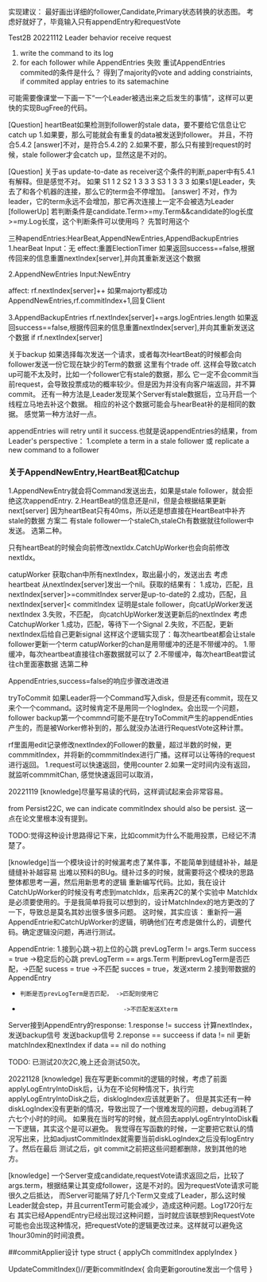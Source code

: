 实现建议：
最好画出详细的follower,Candidate,Primary状态转换的状态图。
考虑好就好了，毕竟输入只有appendEntry和requestVote

Test2B 20221112
Leader behavior
receive request
1. write the command to its log
2. for each follower
        while AppendEntries 失败
            重试AppendEntries
   commited的条件是什么？
   得到了majority的vote and 
   adding constriaints, if commited
        applay entries to its satemachine

可能需要像课堂一下画一下“一个Leader被选出来之后发生的事情”，这样可以更快的实现BugFree的代码。


[Question]
heartBeat如果检测到follower的stale data，要不要给它信息让它catch up
1.如果要，那么可能就会有重复的data被发送到follower。
并且，不符合5.4.2
[answer]不对，是符合5.4.2的
2.如果不要，那么只有接到request的时候，stale follower才会catch up，显然这是不对的。

[Question]
关于as update-to-date as receiver这个条件的判断,paper中有5.4.1有解释。但是感觉不对。
如果
S1 1 2 
S2 1 3 3 3
S3 1 3 3 3
如果s1是Leader，失去了和各个机器的连接，那么它的term会不停增加。
[answer]
不对，作为leader，它的term永远不会增加，那它再次连接上一定不会被选为Leader
[followerUp]
若判断条件是candidate.Term>=my.Term&&candidate的log长度>=my.Log长度，这个判断条件可以使用吗？
先暂时用这个


三种apendEntries:HearBeat,AppendNewEntries,AppendBackupEntries
1.hearBeat
Input：无
effect:重置ElectionTimer
如果返回success==false,根据传回来的信息重置nextIndex[server],并向其重新发送这个数据

2.AppendNewEntries
Input:NewEntry

affect:
rf.nextIndex[server]++
如果majorty都成功AppendNewEntries,rf.commitIndex+1,回复Client

3.AppendBackupEntries
rf.nextIndex[server]+=args.logEntries.length
如果返回success==false,根据传回来的信息重置nextIndex[server],并向其重新发送这个数据
if rf.nextIndex[server]

关于backup
如果选择每次发送一个请求，或者每次HeartBeat的时候都会向follower发送一份它现在缺少的Term的数据
这里有个trade off. 这样会导致catch up可能不太及时，比如一个follower它有stale的数据，那么
它一定不会commit当前request，会导致投票成功的概率较少。但是因为并没有向客户端返回，并不算commit。
还有一种方法是,Leader发现某个Server有stale数据后，立马开启一个线程立马地去补这个数据。
相应的补这个数据可能会与hearBeat补的是相同的数据。
感觉第一种方法好一点。


appendEntries will retry until it success.也就是说appendEntries的结果，from Leader's perspective：
1.complete a term in a stale follower 或 replicate a new command to a follower

### 关于AppendNewEntry,HeartBeat和Catchup
1.AppendNewEntry就会将Command发送出去，如果是stale follower，就会拒绝这次appendEntry.
2.HeartBeat的信息还是nil，但是会根据结果更新next[server]
因为heartBeat只有40ms，所以还是想直接在HeartBeat中补齐stale的数据
方案二
有stale follower一个staleCh,staleCh有数据就往follower中发送。
选第二种。

只有heartBeat的时候会向前修改nextIdx.CatchUpWorker也会向前修改nextIdx。

catupWorker
获取chan中所有nextIndex，取出最小的，发送出去
考虑heartbeat
从nextIndex[server]发出一个nil。获取的结果有：
1.成功，匹配，且nextIndex[server]>=commitIndex
server是up-to-date的
2.成功，匹配，且nextIndex[server]< commitIndex
证明是stale follower，向catUpWorker发送nextIndex
3.失败，不匹配，
向catchUpWorker发送更新后的nextIndex
考虑CatchupWorker
1.成功，匹配，等待下一个Signal
2.失败，不匹配，更新nextIndex后给自己更新signal
这样这个逻辑实现了：每次heartbeat都会让stale follower更新一个term
catupWorker的chan是用带缓冲的还是不带缓冲的。
1.带缓冲，每次heartbeat直接往ch塞数据就可以了
2.不带缓冲，每次heartBeat尝试往ch里面塞数据
选第二种

AppendEntries,success=false的响应步骤改进改进



tryToCommit
如果Leader将一个Command写入disk，但是还有commit，现在又来个一个command。这时候肯定不是用同一个logIndex。会出现一个问题，follower backup第一个commnd可能不是在tryToCommit产生的appendEnties产生的，而是被Worker修补到的，那么就没办法进行RequestVote这种计票。

rf里面用edit记录修改nextIndex的Follower的数量，超过半数的时候，更commmitIndex，并将新的commmitIndex进行广播。这样可以让等待的request进行返回。
1.request可以快速返回，使用counter
2.如果一定时间内没有返回，就监听commmitChan,
感觉快速返回可以取消，

20221119
[knowledge]尽量写易读的代码，这样调试起来会非常容易。

from Persist22C, we can indicate commitIndex should also be persist. 这一点在论文里根本没有提到。



TODO:觉得这种设计思路得记下来，比如commit为什么不能用投票，已经记不清楚了。

[knowledge]当一个模块设计的时候漏考虑了某件事，不能简单到缝缝补补，越是缝缝补补越容易
出难以预料的BUg。缝补过多的时候，就需要将这个模块的思路整体都思考一遍，然后用新思考的逻辑
重新编写代码。比如，我在设计CatchUpWorker的时候没有考虑到matchIdx，后来再2C的某个实验中
MatchIdx是必须要使用的。于是我简单将我可以想到的，设计MatchIndex的地方更改的了一下，导致总是莫名其妙出很多很多问题。
这时候，其实应该：
重新捋一遍AppendEntrie和CatchUpWorker的逻辑，明确他们在考虑是做什么的，调整代码。确定逻辑没问题，再进行测试。

AppendEntrie:
1.接到心跳->初上位的心跳 prevLogTerm != args.Term
          success = true
          ->稳定后的心跳 prevLogTerm == args.Term
          判断prevLogTerm是否匹配，->匹配 sucess =  true
                                   ->不匹配 succes = true，发送xterm
2.接到带数据的AppendEntry
  -     判断是否prevLogTerm是否匹配， ->匹配则使用它
  -                                  ->不匹配发送Xterm

Server接到AppendEntry的response:
1.response != success 
    计算nextIndex，发送backup信号
    发送backup信号
2.reponse == succeess
    if data != nil 
        更新matchIndex和nextIndex
    if data == nil
        do nothing


TODO:
已测试20次2C,晚上还会测试50次。

20221128
[knowledge]
我在写更新commit的逻辑的时候，考虑了前面applyLogEntryIntoDisk后，认为在不论何种情况下，执行完applyLogEntryIntoDisk之后，disklogIndex应该就更新了。
但是其实还有一种diskLogIndex没有更新的情况，导致出现了一个很难发现的问题，debug消耗了六七个小时的时间。
如果我在当时写的时候，就点回去applyLogEntryIntoDisk看一下逻辑，其实这个是可以避免。
我觉得在写函数的时候，一定要把它默认的情况写出来，比如adjustCommitIndex就需要当前diskLogIndex之后没有logEntry了。然后在最后
测试之后，git commit之前把这些问题都删除，放到其他的地方。

[knowledge]
一个Server变成candidate,requestVote请求返回之后，比较了args.term，根据结果让其变成follower，这是不对的。因为requestVote请求可能很久之后抵达，
而Server可能隔了好几个Term又变成了Leader，那么这时候Leader就会step，并且currentTerm可能会减少，造成这种问题。Log1720行左右
其实已经AppendEntry已经出现过这种问题，当时就应该联想到RequestVote可能也会出现这种情况，把requestVote的逻辑更改过来。这样就可以避免这1hour30min的时间浪费。

##commitApplier设计
type struct {
    applyCh
    commitIndex
    applyIndex
}

UpdateCommitIndex()//更新commitIndex{
    会向更新goroutine发出一个信号
}
